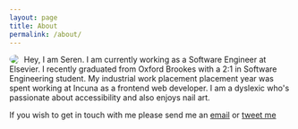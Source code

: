 ```yaml
---
layout: page
title: About
permalink: /about/
---
```


<!--![Photo of Seren]({{site.baseurl}}/img/serenDavies.jpg)-->
<img style="float: left; padding-right: 10px; border-radius: 100%;" src="{{site.baseurl}}/images/serenDavies.jpg">

Hey, I am Seren. I am currently working as a Software Engineer at Elsevier.
I recently graduated from Oxford Brookes with a 2:1 in Software Engineering student. My industrial work placement placement year was spent working at Incuna as a frontend web developer. 
I am a dyslexic who's passionate about accessibility and also enjoys nail art.

If you wish to get in touch with me please send me an [email](mailto:hello@serendavies.me) or [tweet me](https://twitter.com/ninjanails)
